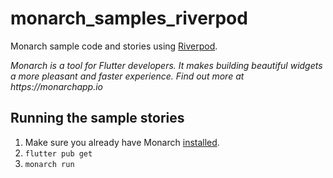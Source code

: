 # monarch_samples_riverpod

Monarch sample code and stories using [Riverpod](https://riverpod.dev/).

_Monarch is a tool for Flutter developers. It makes building beautiful widgets a more pleasant and faster experience. Find out more at https://monarchapp.io_

## Running the sample stories

1. Make sure you already have Monarch [installed](https://monarchapp.io/docs/install).
2. `flutter pub get`
3. `monarch run`

